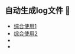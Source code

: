 ## 自动生成log文件 👋

- [综合使用1](https://github.com/release-jf/release-jf)
- [综合使用2](https://github.com/release-jf/full)
- []()
- []()
